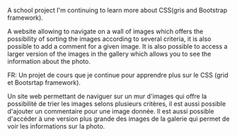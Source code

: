 A school project I'm continuing to learn more about CSS(gris and Bootstrap framework).

A website allowing to navigate on a wall of images which offers the possibility of sorting the images according to several criteria, it is also possible to add a comment for a given image.
It is also possible to access a larger version of the images in the gallery which allows you to see the information about the photo.

FR:
Un projet de cours que je continue pour apprendre plus sur le CSS (grid et Bootsrtap framework).

Un site web permettant de naviguer sur un mur d'images qui offre la possibilité de trier les images selons plusieurs critères, il est aussi possible d'ajouter un commentaire pour une image donnée.
Il est aussi possible d'accéder à une version plus grande des images de la galerie qui permet de voir les informations sur la photo. 
